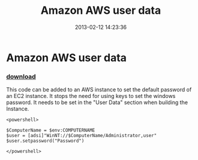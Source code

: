 ﻿---
pid:            3939
poster:         AdrianWoodrup
title:          Amazon AWS user data
date:           2013-02-12 14:23:36
format:         posh
parent:         0
parent:         0

---

# Amazon AWS user data

### [download](3939.ps1)

This code can be added to an AWS instance to set the default password of an EC2 instance. It stops the need for using keys to set the windows password. It needs to be set in the "User Data" section when building the Instance. 

```posh
<powershell>

$ComputerName = $env:COMPUTERNAME
$user = [adsi]"WinNT://$ComputerName/Administrator,user"
$user.setpassword("Password")

</powershell>
```
